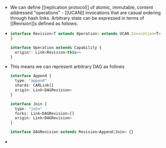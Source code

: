 - We can define [[replication protocol]] of atomic, immutable, content addressed "operations" - [[UCAN]] invocations that are casual ordering through hash links. Arbitrary state can be expressed in terms of [[Revision]]s defined as follows:
- ```ts
  interface Revision<T extends Operation> extends UCAN.Invocation<T> {
  }
  
  interface Operation extends Capability {
    origin?: Link<Revision<this>>
  }
  ```
- This means we can represent arbitrary DAG as follows
  ```ts
  interface Append {
    type: "append"
    shards: CARLink[]
    origin: Link<DAGRevision>
  }
  
  interface Join {
    type: "join"
    forks: Link<DAGRevision>[]
    origin: Link<DAGRevision>
  }
  
  interface DAGRevision extends Revision<Append|Join> {}
  ```
-
